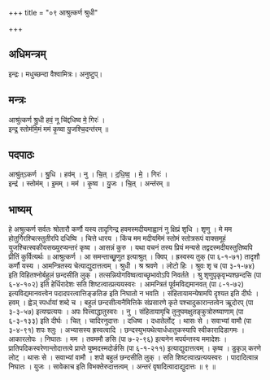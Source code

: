 +++
title = "०९ आश्रुत्कर्ण श्रुधी"

+++
## अधिमन्त्रम्
इन्द्रः। मधुच्छन्दा वैश्वामित्रः। अनुष्टुप्।

## मन्त्रः
आश्रु॑त्कर्ण श्रु॒धी हवं॒ नू चि॑द्दधिष्व मे॒ गिरः॑ ।  
इन्द्र॒ स्तोम॑मि॒मं मम॑ कृ॒ष्वा यु॒जश्चि॒दन्त॑रम् ॥

## पदपाठः
आश्रु॑त्ऽकर्ण । श्रु॒धि । हव॑म् । नु । चि॒त् । द॒धि॒ष्व॒ । मे॒ । गिरः॑ ।  
इन्द्र॑ । स्तोम॑म् । इ॒मम् । मम॑ । कृ॒ष्व । यु॒जः । चि॒त् । अन्त॑रम् ॥

## भाष्यम्
हे अश्रुत्कर्ण सर्वतः श्रोतारौ कर्णौ यस्य तादृगिन्द्र हवमस्मदीयमाह्वानं नु क्षिप्रं शृधि । शृणु । मे मम होतुर्गिरश्चित्स्तुतीरपि दधिष्वि । चित्ते धारय । किंच मम मदीयमिमं स्तोमं स्तोत्ररूपं वाक्समूहं युजश्चित्स्वकीयसख्युरप्यन्तरं कृष्व । आसन्नं कुरु । यथा वचनं तस्य प्रियं मन्यसे तद्वदस्मदीयस्तुतिष्वपि प्रीतिं कुर्वित्यर्थः ॥ आश्रुत्कर्ण । आ समन्ताच्छृुणुत इत्याश्रुत् । क्विप् । ह्रस्वस्य तुक् (पा ६-१-७१) तादृशौ कर्णौ यस्य । आमन्त्रितस्य चेत्याद्युदात्तत्वम् । श्रुधी । श्र श्रवणे । लोटो हिः । श्रुवः शृ च (पा ३-१-७४) इति विहितश्नोर्बहुलं छन्दसीति लुक् । तत्सन्नियोगविष्वत्वाच्छृभावोऽपि निवर्तते । श्रु शृणुपृकृवृभ्यश्छन्दसि (पा ६-४-१०२) इति हेर्धिरादेशः सति शिष्टत्वात्प्रत्ययस्वरः । आमन्त्रितं पूर्वमविद्यमानवत् (पा ८-१-७२) इत्यविद्यमानवत्त्वेन पदादपरत्वात्तिङ्ङतिङ इति निघातो न भवति । संहितायामन्येषामपि दृश्यत इति दीर्घः । हवम् । ह्वेञ् स्पर्धायां शब्दे च । बहुलं छन्दसीत्यनैमित्तिके संप्रसारणे कृते पश्चादुकारान्तत्वेन ऋूदोरप् (पा ३-३-५७) इत्यप्प्रत्ययः । अपः पित्त्वाद्धातुस्वरः । नु । संहितायामृचि तुनुघमक्षुतङ्कुत्रोरुष्याणाम् (पा ६-३-१३३) इति दीर्घः । चित् । चादिरनुदात्तः । दधिष्व । दधातेर्लोट् । थासः से । सवाभ्यां वामौ (पा ३-४-९१) शपः श्लुः । अभ्यासस्य ह्रस्वत्वादि । छन्दस्युभयथेत्यार्धधातुकस्यापि स्वीकारादिडागमः । आकारलोपः । निघातः । मम । तवममौ ङसि (पा ७-२-९६) इत्यनेन मपर्यन्तस्य ममादेशः । प्रातिपदिकस्वरेणान्तोदात्तत्वे प्राप्ते युष्मदस्मदोर्ङसि (पा ६-१-२११) इत्याद्युदात्तत्वम् । कृष्व । डुकृञ् करणे लोट् । थासः से । सवाभ्यां वामौ । शपो बहुलं छन्दसीति लुक् । सति शिष्टत्वात्प्रत्ययस्वरः । पादादित्वान्न निघातः । युजः । सावेकाच इति विभक्तेरुदात्तत्वम् । अन्तरं वृषादित्वादाद्युदात्तः ॥ ९ ॥
